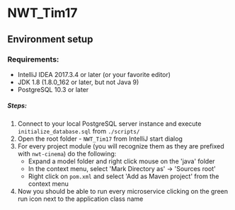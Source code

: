 # NWT_Tim17

## Environment setup

### Requirements:

* IntelliJ IDEA 2017.3.4 or later (or your favorite editor)
* JDK 1.8 (1.8.0_162 or later, but not Java 9)
* PostgreSQL 10.3 or later

##### Steps:

1. Connect to your local PostgreSQL server instance and execute `initialize_database.sql` from `./scripts/`
2. Open the root folder - `NWT_Tim17` from IntelliJ start dialog
3. For every project module (you will recognize them as they are prefixed with `nwt-cinema`) do the following:
    * Expand a model folder and right click mouse on the 'java' folder
    * In the context menu, select 'Mark Directory as' -> 'Sources root'
    * Right click on `pom.xml` and select 'Add as Maven project' from the context menu
4. Now you should be able to run every microservice clicking on the green run icon next to the application class name
